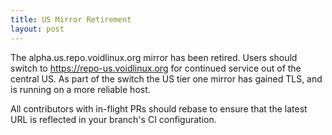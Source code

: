 ```yaml
---
title: US Mirror Retirement
layout: post
---
```


The alpha.us.repo.voidlinux.org mirror has been retired.  Users should
switch to https://repo-us.voidlinux.org for continued service out of
the central US.  As part of the switch the US tier one mirror has
gained TLS, and is running on a more reliable host.

All contributors with in-flight PRs should rebase to ensure that the
latest URL is reflected in your branch's CI configuration.

